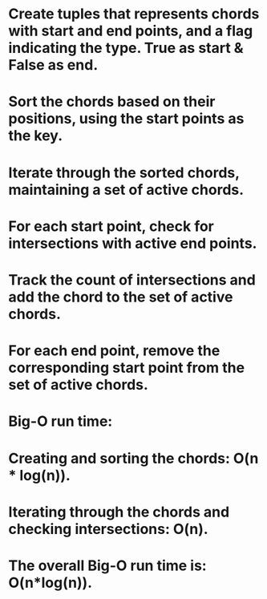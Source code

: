 # Create tuples that represents chords with start and end points, and a flag indicating the type. True as start & False as end.
# Sort the chords based on their positions, using the start points as the key.
# Iterate through the sorted chords, maintaining a set of active chords.
# For each start point, check for intersections with active end points.
# Track the count of intersections and add the chord to the set of active chords.
# For each end point, remove the corresponding start point from the set of active chords.
# Big-O run time:
  # Creating and sorting the chords: O(n * log(n)).
  # Iterating through the chords and checking intersections: O(n).
  # The overall Big-O run time is: O(n*log(n)). 
